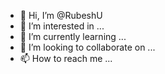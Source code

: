 - 👋 Hi, I’m @RubeshU
- 👀 I’m interested in ...
- 🌱 I’m currently learning ...
- 💞️ I’m looking to collaborate on ...
- 📫 How to reach me ...

<!---
RubeshU/RubeshU is a ✨ special ✨ repository because its `README.md` (this file) appears on your GitHub profile.
You can click the Preview link to take a look at your changes.
--->
